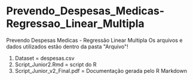 # Prevendo_Despesas_Medicas-Regressao_Linear_Multipla
Prevendo Despesas Medicas - Regressão Linear Multipla
Os arquivos e dados utilizados estão dentro da pasta "Arquivo"!
1) Dataset = despesas.csv
2) Script_Junior2.Rmd = script do R
3) Script_Junior_v2_Final.pdf = Documentação gerada pelo R Markdown
